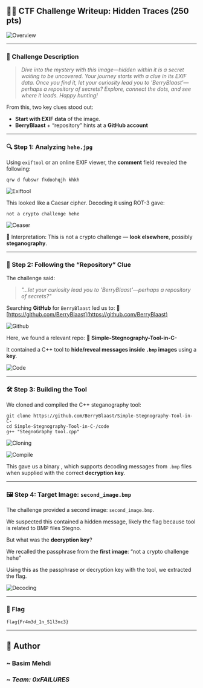 ## 🕵️‍♀️ CTF Challenge Writeup: **Hidden Traces (250 pts)**

![Overview](assets/Overview.png)

---

### 📝 Challenge Description

> *Dive into the mystery with this image—hidden within it is a secret waiting to be uncovered. Your journey starts with a clue in its EXIF data. Once you find it, let your curiosity lead you to 'BerryBlaast'—perhaps a repository of secrets? Explore, connect the dots, and see where it leads. Happy hunting!*

From this, two key clues stood out:

* **Start with EXIF data** of the image.
* **BerryBlaast** + “repository” hints at a **GitHub account** 

---

### 🔍 Step 1: Analyzing `hehe.jpg`

Using `exiftool` or an online EXIF viewer, the **comment** field revealed the following:


```
qrw d fubswr fkdoohqjh khkh
```
![Exiftool](assets/Exif.png)

This looked like a Caesar cipher. Decoding it using ROT-3 gave:

```
not a crypto challenge hehe
```
![Ceaser](assets/Ceaser.png)

🔎 Interpretation: This is not a crypto challenge — **look elsewhere**, possibly **steganography**.

---

### 🔗 Step 2: Following the “Repository” Clue

The challenge said:

> *"...let your curiosity lead you to 'BerryBlaast'—perhaps a repository of secrets?"*

Searching **GitHub** for `BerryBlaast` led us to:
🔗 [https://github.com/BerryBlaast](https://github.com/BerryBlaast)

![Github](assets/Github.png)

Here, we found a relevant repo:
📁 **Simple-Stegnography-Tool-in-C-**

It contained a C++ tool to **hide/reveal messages inside `.bmp` images** using a **key**.

![Code](assets/ToolCode.png)

---

### 🛠 Step 3: Building the Tool

We cloned and compiled the C++ steganography tool:

```
git clone https://github.com/BerryBlaast/Simple-Stegnography-Tool-in-C-
cd Simple-Stegnography-Tool-in-C-/code
g++ "StegnoGraphy tool.cpp"
```
![Cloning](assets/Cloning.png)

![Compile](assets/Compile.png)

This gave us a binary , which supports decoding messages from `.bmp` files when supplied with the correct **decryption key**.

---

### 🖼 Step 4: Target Image: `second_image.bmp`

The challenge provided a second image: `second_image.bmp`.

We suspected this contained a hidden message, likely the flag because tool is related to BMP files Stegno.

But what was the **decryption key**?

We recalled the passphrase from the **first image**:
“not a crypto challenge hehe”

Using this as the passphrase or decryption key with the tool, we extracted the flag.

![Decoding](assets/Decoding.png)

---

### 🎉 Flag

```
flag{Fr4m3d_1n_S1l3nc3}
```

---

## 👤 Author

### ~ **Basim Mehdi**  
### ~ *Team: 0xFAILURES*